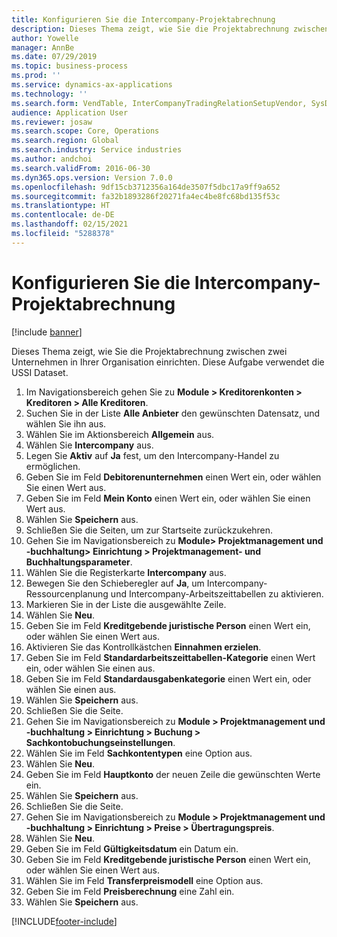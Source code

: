 ```yaml
---
title: Konfigurieren Sie die Intercompany-Projektabrechnung
description: Dieses Thema zeigt, wie Sie die Projektabrechnung zwischen zwei Unternehmen in Ihrer Organisation einrichten.
author: Yowelle
manager: AnnBe
ms.date: 07/29/2019
ms.topic: business-process
ms.prod: ''
ms.service: dynamics-ax-applications
ms.technology: ''
ms.search.form: VendTable, InterCompanyTradingRelationSetupVendor, SysDataAreaSelectLookup, ProjParameters, ProjPosting, ProjTransferPrice
audience: Application User
ms.reviewer: josaw
ms.search.scope: Core, Operations
ms.search.region: Global
ms.search.industry: Service industries
ms.author: andchoi
ms.search.validFrom: 2016-06-30
ms.dyn365.ops.version: Version 7.0.0
ms.openlocfilehash: 9df15cb3712356a164de3507f5dbc17a9ff9a652
ms.sourcegitcommit: fa32b1893286f20271fa4ec4be8fc68bd135f53c
ms.translationtype: HT
ms.contentlocale: de-DE
ms.lasthandoff: 02/15/2021
ms.locfileid: "5288378"
---
```

# <a name="configure-intercompany-project-invoicing"></a>Konfigurieren Sie die Intercompany-Projektabrechnung

[!include [banner](../../includes/banner.md)]

Dieses Thema zeigt, wie Sie die Projektabrechnung zwischen zwei Unternehmen in Ihrer Organisation einrichten. Diese Aufgabe verwendet die USSI Dataset.

1. Im Navigationsbereich gehen Sie zu **Module > Kreditorenkonten > Kreditoren > Alle Kreditoren**.
2. Suchen Sie in der Liste **Alle Anbieter** den gewünschten Datensatz, und wählen Sie ihn aus.
3. Wählen Sie im Aktionsbereich **Allgemein** aus.
4. Wählen Sie **Intercompany** aus.
5. Legen Sie **Aktiv** auf **Ja** fest, um den Intercompany-Handel zu ermöglichen.
6. Geben Sie im Feld **Debitorenunternehmen** einen Wert ein, oder wählen Sie einen Wert aus.
7. Geben Sie im Feld **Mein Konto** einen Wert ein, oder wählen Sie einen Wert aus.
8. Wählen Sie **Speichern** aus.
9. Schließen Sie die Seiten, um zur Startseite zurückzukehren.
10. Gehen Sie im Navigationsbereich zu **Module> Projektmanagement und -buchhaltung> Einrichtung > Projektmanagement- und Buchhaltungsparameter**.
11. Wählen Sie die Registerkarte **Intercompany** aus.
12. Bewegen Sie den Schieberegler auf **Ja**, um Intercompany-Ressourcenplanung und Intercompany-Arbeitszeittabellen zu aktivieren.
13. Markieren Sie in der Liste die ausgewählte Zeile.
14. Wählen Sie **Neu**.
15. Geben Sie im Feld **Kreditgebende juristische Person** einen Wert ein, oder wählen Sie einen Wert aus.
16. Aktivieren Sie das Kontrollkästchen **Einnahmen erzielen**.
17. Geben Sie im Feld **Standardarbeitszeittabellen-Kategorie** einen Wert ein, oder wählen Sie einen aus.
18. Geben Sie im Feld **Standardausgabenkategorie** einen Wert ein, oder wählen Sie einen aus.
19. Wählen Sie **Speichern** aus.
20. Schließen Sie die Seite.
21. Gehen Sie im Navigationsbereich zu **Module > Projektmanagement und -buchhaltung > Einrichtung > Buchung > Sachkontobuchungseinstellungen**.
22. Wählen Sie im Feld **Sachkontentypen** eine Option aus.
23. Wählen Sie **Neu**.
24. Geben Sie im Feld **Hauptkonto** der neuen Zeile die gewünschten Werte ein.
25. Wählen Sie **Speichern** aus.
26. Schließen Sie die Seite.
27. Gehen Sie im Navigationsbereich zu **Module > Projektmanagement und -buchhaltung > Einrichtung > Preise > Übertragungspreis**.
28. Wählen Sie **Neu**.
29. Geben Sie im Feld **Gültigkeitsdatum** ein Datum ein.
30. Geben Sie im Feld **Kreditgebende juristische Person** einen Wert ein, oder wählen Sie einen Wert aus.
31. Wählen Sie im Feld **Transferpreismodell** eine Option aus.
32. Geben Sie im Feld **Preisberechnung** eine Zahl ein.
33. Wählen Sie **Speichern** aus.



[!INCLUDE[footer-include](../../includes/footer-banner.md)]